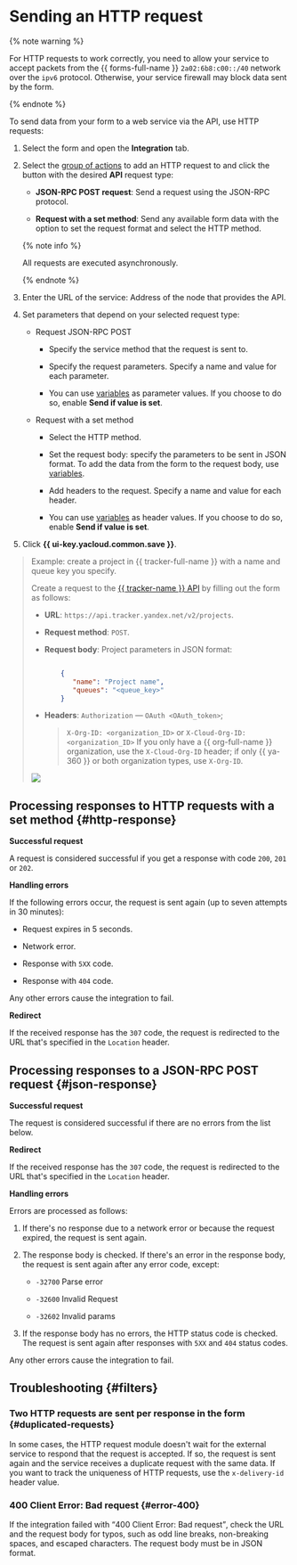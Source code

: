 # Sending an HTTP request


{% note warning %}

For HTTP requests to work correctly, you need to allow your service to accept packets from the {{ forms-full-name }} `2a02:6b8:c00::/40` network over the `ipv6` protocol. Otherwise, your service firewall may block data sent by the form.

{% endnote %}


To send data from your form to a web service via the API, use HTTP requests:


1. Select the form and open the **Integration** tab.

1. Select the [group of actions](notifications.md#add-integration) to add an HTTP request to and click the button with the desired **API** request type:

   - **JSON-RPC POST request**: Send a request using the JSON-RPC protocol.


   - **Request with a set method**: Send any available form data with the option to set the request format and select the HTTP method.

   {% note info %}

   All requests are executed asynchronously.

   {% endnote %}

1. Enter the URL of the service: Address of the node that provides the API.


1. Set parameters that depend on your selected request type:

   - Request JSON-RPC POST

      - Specify the service method that the request is sent to.

      - Specify the request parameters. Specify a name and value for each parameter.

      - You can use [variables](vars.md) as parameter values. If you choose to do so, enable **Send if value is set**.


   - Request with a set method

      - Select the HTTP method.

      - Set the request body: specify the parameters to be sent in JSON format. To add the data from the form to the request body, use [variables](vars.md).

      - Add headers to the request. Specify a name and value for each header.

      - You can use [variables](vars.md) as header values. If you choose to do so, enable **Send if value is set**.

1. Click **{{ ui-key.yacloud.common.save }}**.

> Example: create a project in {{ tracker-full-name }} with a name and queue key you specify.
>
> Create a request to the [{{ tracker-name }} API](../tracker/about-api.md) by filling out the form as follows:
>
> * **URL**: `https://api.tracker.yandex.net/v2/projects`.
> * **Request method**: `POST`.
> * **Request body**: Project parameters in JSON format:
>
>    ```json
>    
>        {
>           "name": "Project name",
>           "queues": "<queue_key>"
>        }
>    ```
>
> * **Headers**:
>    `Authorization` — `OAuth <OAuth_token>`;
>    >    `X-Org-ID: <organization_ID>` or `X-Cloud-Org-ID: <organization_ID>`
>    If you only have a {{ org-full-name }} organization, use the `X-Cloud-Org-ID` header; if only {{ ya-360 }} or both organization types, use `X-Org-ID`.
>    
>
> ![](../_assets/forms/request-example-new.png)

## Processing responses to  HTTP requests with a set method {#http-response}

**Successful request**

A request is considered successful if you get a response with code `200`, `201` or `202`.

**Handling errors**

If the following errors occur, the request is sent again (up to seven attempts in 30 minutes):

- Request expires in 5 seconds.

- Network error.

- Response with `5XX` code.

- Response with `404` code.

Any other errors cause the integration to fail.

**Redirect**

If the received response has the `307` code, the request is redirected to the URL that's specified in the `Location` header.

## Processing responses to a JSON-RPC POST request {#json-response}

**Successful request**

The request is considered successful if there are no errors from the list below.

**Redirect**

If the received response has the `307` code, the request is redirected to the URL that's specified in the `Location` header.

**Handling errors**

Errors are processed as follows:

1. If there's no response due to a network error or because the request expired, the request is sent again.

1. The response body is checked. If there's an error in the response body, the request is sent again after any error code, except:

   - `-32700` Parse error

   - `-32600` Invalid Request

   - `-32602` Invalid params

1. If the response body has no errors, the HTTP status code is checked. The request is sent again after responses with `5XX` and `404` status codes.

Any other errors cause the integration to fail.

## Troubleshooting {#filters}

### Two HTTP requests are sent per response in the form {#duplicated-requests}

In some cases, the HTTP request module doesn't wait for the external service to respond that the request is accepted. If so, the request is sent again and the service receives a duplicate request with the same data. If you want to track the uniqueness of HTTP requests, use the `x-delivery-id` header value.


### 400 Client Error: Bad request {#error-400}

If the integration failed with <q>400 Client Error: Bad request</q>, check the URL and the request body for typos, such as odd line breaks, non-breaking spaces, and escaped characters. The request body must be in JSON format.
